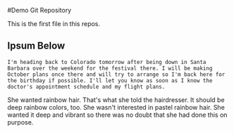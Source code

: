 #Demo Git Repository

This is the first file in this repos.

## Ipsum Below 

	I'm heading back to Colorado tomorrow after being down in Santa Barbara over the weekend for the festival there. I will be making October plans once there and will try to arrange so I'm back here for the birthday if possible. I'll let you know as soon as I know the doctor's appointment schedule and my flight plans.

She wanted rainbow hair. That's what she told the hairdresser. It should be deep rainbow colors, too. She wasn't interested in pastel rainbow hair. She wanted it deep and vibrant so there was no doubt that she had done this on purpose.